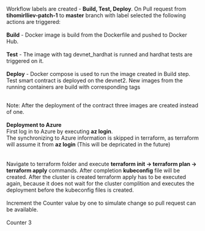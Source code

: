 Workflow labels are created - **Build, Test, Deploy**. On Pull request from **tihomirIliev-patch-1** to **master** branch with label selected the following actions are triggered:<br><br>
**Build** - Docker image is build from the Dockerfile and pushed to Docker Hub.<br><br>
**Test** - The image with tag devnet_hardhat is runned and hardhat tests are triggered on it.<br><br>
**Deploy** - Docker compose is used to run the image created in Build step. Test smart contract is deployed on the devnet2. New images from the running containers are build with corresponding tags<br><br>

Note: After the deployment of the contract three images are created instead of one.<br><br>
**Deployment to Azure**<br>
First log in to Azure by executing **az login**. <br>The synchronizing to Azure information is skipped in terraform, as terraform will assume it from **az login** (This will be depricated in the future)<br><br>  
Navigate to terraform folder and execute **terraform init -> terraform plan -> terraform apply** commands. After completion **kubeconfig** file will be created. After the cluster is created terraform apply has to be executed again, because it does not wait for the cluster complition and executes the deployment before the kubeconfig files is created.
<br><br>Increment the Counter value by one to simulate change so pull request can be available.<br><br>
Counter 3

